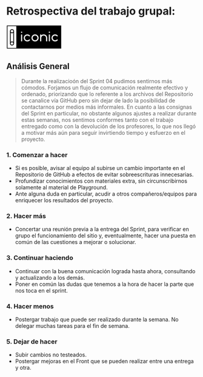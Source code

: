  # Retrospectiva del trabajo grupal:

 ![Logo](/images/logo.png "Iconic logo")
## Análisis General

>Durante la realizacioón del Sprint 04 pudimos sentirnos más cómodos. Forjamos un flujo de comunicación realmente efectivo y ordenado, priorizando que lo referente a los archivos del Repositorio se canalice vía GitHub pero sin dejar de lado la posibilidad de contactarnos por medios más informales.
>En cuanto a las consignas del Sprint en particular, no obstante algunos ajustes a realizar durante estas semanas, nos sentimos conformes tanto con el trabajo entregado como con la devolución de los profesores, lo que nos llegó a motivar más aún para seguir invirtiendo tiempo y esfuerzo en el proyecto.

### 1. Comenzar a hacer
- Si es posible, avisar al equipo al subirse un cambio importante en el Repositorio de GitHub a efectos de evitar sobreescrituras innecesarias.
- Profundizar conocimientos con materiales extra, sin circunscribirnos solamente al material de Playground.
- Ante alguna duda en particular, acudir a otros compañeros/equipos para enriquecer los resultados del proyecto.

### 2. Hacer más

- Concertar una reunión previa a la entrega del Sprint, para verificar en grupo el funcionamiento del sitio y, eventualmente, hacer una puesta en común de las cuestiones a mejorar o solucionar.


### 3. Continuar haciendo

- Continuar con la buena comunicación lograda hasta ahora, consultando y actualizando a los demás.
- Poner en común las dudas que tenemos a la hora de hacer la parte que nos toca en el sprint.

### 4. Hacer menos

- Postergar trabajo que puede ser realizado durante la semana. No delegar muchas tareas para el fin de semana.

### 5. Dejar de hacer
- Subir cambios no testeados.
- Postergar mejoras en el Front que se pueden realizar entre una entrega y otra.
